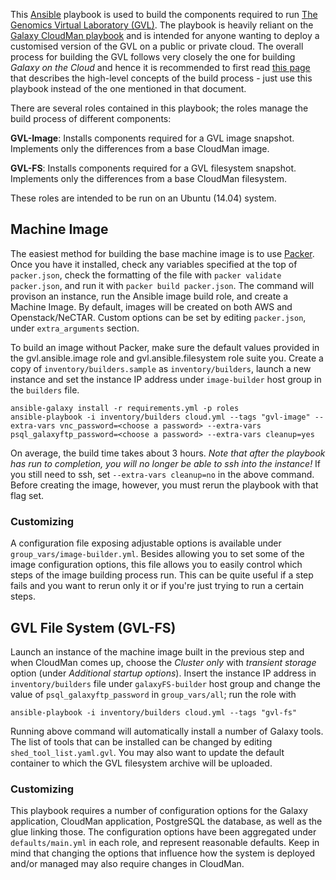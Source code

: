 This [Ansible][ansible] playbook is used to build the components required to run
[The Genomics Virtual Laboratory (GVL)][GVL]. The playbook
is heavily reliant on the [Galaxy CloudMan playbook][cloudman] and is intended
for anyone wanting to deploy a customised version of the GVL on a public or
private cloud. The overall process for building the GVL follows very closely
the one for building *Galaxy on the Cloud* and hence it is recommended to first
read [this page][building] that describes the high-level concepts of the build
process - just use this playbook instead of the one mentioned in that document.

There are several roles contained in this playbook; the roles manage
the build process of different components:

  **GVL-Image**: Installs components required for a GVL image snapshot. Implements
  only the differences from a base CloudMan image.

  **GVL-FS**: Installs components required for a GVL filesystem snapshot.
  Implements only the differences from a base CloudMan filesystem.

These roles are intended to be run on an Ubuntu (14.04) system.

Machine Image
-------------
The easiest method for building the base machine image is to use [Packer][packer].
Once you have it installed, check any variables specified at the top of
`packer.json`, check the formatting of the file with `packer validate packer.json`,
and run it with `packer build packer.json`. The command will provison an instance,
run the Ansible image build role, and create a Machine Image. By default, images will be
created on both AWS and Openstack/NeCTAR. Custom options
can be set by editing `packer.json`, under `extra_arguments` section.

To build an image without Packer, make sure the default values provided in the
gvl.ansible.image role and gvl.ansible.filesystem role suite you. Create
a copy of `inventory/builders.sample` as `inventory/builders`, launch a new
instance and set the instance IP address under `image-builder` host group in the
`builders` file.

    ansible-galaxy install -r requirements.yml -p roles
    ansible-playbook -i inventory/builders cloud.yml --tags "gvl-image" --extra-vars vnc_password=<choose a password> --extra-vars psql_galaxyftp_password=<choose a password> --extra-vars cleanup=yes

On average, the build time takes about 3 hours. *Note that after the playbook
has run to completion, you will no longer be able to ssh into the instance!* If
you still need to ssh, set `--extra-vars cleanup=no` in the above command.
Before creating the image, however, you must rerun the playbook with that flag
set.

### Customizing
A configuration file exposing adjustable options is available under
`group_vars/image-builder.yml`. Besides allowing you to set some
of the image configuration options, this file allows you to easily control which
steps of the image building process run. This can be quite useful if a step fails
and you want to rerun only it or if you're just trying to run a certain steps.

GVL File System (GVL-FS)
-----------------------------
Launch an instance of the machine image built in the previous step and when
CloudMan comes up, choose the *Cluster only* with *transient storage* option
(under *Additional startup options*). Insert the instance IP address in
`inventory/builders` file under `galaxyFS-builder` host group and change the value
of `psql_galaxyftp_password` in `group_vars/all`; run the role with

    ansible-playbook -i inventory/builders cloud.yml --tags "gvl-fs"

Running above command will automatically install a number of Galaxy tools. The list of
tools that can be installed can be changed by editing `shed_tool_list.yaml.gvl`.
You may also want to update the default container
to which the GVL filesystem archive will be uploaded.

### Customizing
This playbook requires a number of configuration options for the Galaxy application,
CloudMan application, PostgreSQL the database, as well as the glue linking those.
The configuration options have been aggregated under
`defaults/main.yml` in each role, and represent reasonable defaults.
Keep in mind that changing the options that influence how the system is deployed
and/or managed may also require changes in CloudMan.


[ansible]: http://www.ansible.com/
[GVL]: http://genome.edu.au/
[cloudman]: https://github.com/galaxyproject/galaxy-cloudman-playbook/
[goc]: https://wiki.galaxyproject.org/Cloud
[gp]: http://galaxyproject.org/
[building]: https://wiki.galaxyproject.org/CloudMan/Building
[production]: https://wiki.galaxyproject.org/Admin/Config/Performance/ProductionServer
[packer]: https://packer.io/